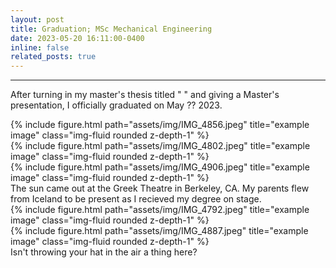 ```yaml
---
layout: post
title: Graduation; MSc Mechanical Engineering
date: 2023-05-20 16:11:00-0400
inline: false
related_posts: true
---
```


***

After turning in my master's thesis titled " " and giving a Master's presentation, I officially graduated on May ?? 2023. 

<div class="row justify-content-sm-center">
    <div class="col-sm mt-3 mt-md-0">
        {% include figure.html path="assets/img/IMG_4856.jpeg" title="example image" class="img-fluid rounded z-depth-1" %}
    </div>
    <div class="col-sm mt-3 mt-md-0">
        {% include figure.html path="assets/img/IMG_4802.jpeg" title="example image" class="img-fluid rounded z-depth-1" %}
    </div>
    <div class="col-sm mt-3 mt-md-0">
        {% include figure.html path="assets/img/IMG_4906.jpeg" title="example image" class="img-fluid rounded z-depth-1" %}
    </div>
</div>

<div class="caption">
    The sun came out at the Greek Theatre in Berkeley, CA. My parents flew from Iceland to be present as I recieved my degree on stage.
</div>

<div class="row justify-content-sm-center">
    <div class="col-sm-4 mt-3 mt-md-0">
        {% include figure.html path="assets/img/IMG_4792.jpeg" title="example image" class="img-fluid rounded z-depth-1" %}
    </div>
    <div class="col-sm-4 mt-3 mt-md-0">
        {% include figure.html path="assets/img/IMG_4887.jpeg" title="example image" class="img-fluid rounded z-depth-1" %}
    </div>
</div>
<div class="caption">
    Isn't throwing your hat in the air a thing here?
</div>